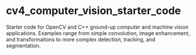 # cv4_computer_vision_starter_code

Starter code for OpenCV and C++ ground-up computer and machine vision applications.  Examples range from simple convolution, image enhancement, and transformaitons to more complex detection, tracking, and segmentation.
